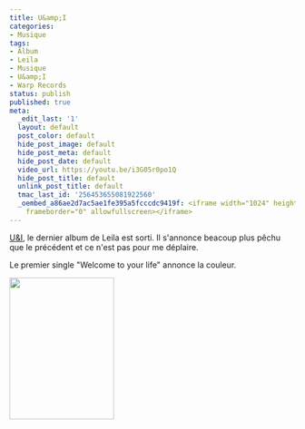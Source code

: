 ```yaml
---
title: U&amp;I
categories:
- Musique
tags:
- Album
- Leila
- Musique
- U&amp;I
- Warp Records
status: publish
published: true
meta:
  _edit_last: '1'
  layout: default
  post_color: default
  hide_post_image: default
  hide_post_meta: default
  hide_post_date: default
  video_url: https://youtu.be/i3G05r0po1Q
  hide_post_title: default
  unlink_post_title: default
  tmac_last_id: '256453655081922560'
  _oembed_a86ae2d7ac5ae1fe395a5fcccdc9419f: <iframe width="1024" height="576" src="https://www.youtube.com/embed/i3G05r0po1Q?fs=1&feature=oembed"
    frameborder="0" allowfullscreen></iframe>
---
```

<a title="Lien vers la présentation de l'album sur le site de Warp Records" href="https://warp.net/records/releases/leila/u-and-i">U&amp;I</a>, le dernier album de Leila est sorti. Il s'annonce beacoup plus pêchu que le précédent et ce n'est pas pour me déplaire.<!--more-->

Le premier single "Welcome to your life" annonce la couleur.

<a href="https://dlgjp9x71cipk.cloudfront.net/2012/01/MadsPerch_MG_1404_lowres_480.jpg"><img class="alignnone size-medium wp-image-5324" title="Leila" src="https://dlgjp9x71cipk.cloudfront.net/2012/01/MadsPerch_MG_1404_lowres_480-184x250.jpg" alt="" width="184" height="250" /></a>
